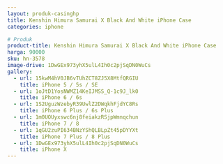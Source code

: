 ```yaml
---
layout: produk-casinghp
title: Kenshin Himura Samurai X Black And White iPhone Case
categories: iphone

# Produk
product-title: Kenshin Himura Samurai X Black And White iPhone Case
harga: 90000
sku: hn-3578
image-drive: 1DwGEx973yhX5ulL4Ih0c2pjSqDN0WuCs
gallery:
  - url: 15kwM4hV0JB6vTUhZCT8ZJ5X8MtfQRGIU
    title: iPhone 5 / 5s / SE
  - url: 1oJtD1YosNWMZ14KeIJMSS_Q-1c9J_lk0
    title: iPhone 6 / 6s
  - url: 1S2UguzWzebyR39UwlZ2DWqkhFjdYC8Rs
    title: iPhone 6 Plus / 6s Plus
  - url: 1m0UOUyxswc6nj8feiakzRSjpWmnqchun
    title: iPhone 7 / 8
  - url: 1qGU2zuPI634BNzYShQLBLpZt45pDYYXt
    title: iPhone 7 Plus / 8 Plus
  - url: 1DwGEx973yhX5ulL4Ih0c2pjSqDN0WuCs
    title: iPhone X
---
```

